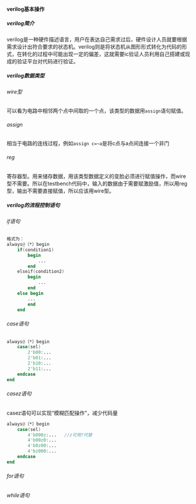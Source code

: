 #### verilog基本操作
##### verilog简介
verilog是一种硬件描述语言，用户在表达自己需求过后，硬件设计人员就要根据需求设计出符合要求的状态机。verilog则是将状态机从图形形式转化为代码的形式，在转化的过程中可能出现一定的偏差，这就需要ic验证人员利用自己搭建或现成的验证平台对代码进行验证。
##### verilog数据类型
###### wire型
可以看为电路中相邻两个点中间取的一个点，该类型的数据用`assign`语句赋值。
###### assign
相当于电路的连线过程，例如`assign c=~a`是将c点与a点间连接一个非门
###### reg
寄存器型。用来储存数据，用该类型数据定义的变脸必须进行赋值操作，而wire型不需要。所以在testbench代码中，输入的数据由于需要赋激励值，所以用reg型，输出不需要直接赋值，所以应该用wire型。

##### verilog的流程控制语句
###### if语句
```verilog
格式为：
always@（*）begin
    if(condition1)
        begin
            ...
        end
    elseif(condition2)
        begin
            ...
        end
    else begin
        ...
        end
    end
```
###### case语句
```verilog
always@（*）begin
    case(sel)
        2'b00:...
        2'b01:...
        2'b10:...
        2'b11:...
    endcase
end
```
###### casez语句
casez语句可以实现“模糊匹配操作”，减少代码量
```verilog
always@（*）begin
    case(sel)
        4'b000z:...   //z可用?代替
        4'b00z0:...
        4'b0z00:...
        4'bz000:...
    endcase
end
```
###### for语句
###### while语句